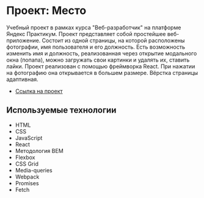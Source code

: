 # Проект: Место

Учебный проект в рамках курса "Веб-разработчик" на платформе Яндекс Практикум. Проект представляет собой простейшее веб-приложение. Состоит из одной страницы, на которой расположены фотографии, имя пользователя и его должность. Есть возможность изменить имя и должность, реализованная через открытие модального окна (попапа), можно загружать свои картинки и удалять их, ставить лайки. Проект реализован с помощью фреймворка React. При нажатии на фотографию она открывается в большем размере. Вёрстка страницы адаптивная.

* [Ссылка на проект](https://prettypolyana.github.io/mesto-react/)

## Используемые технологии

* HTML
* CSS
* JavaScript
* React
* Методология BEM
* Flexbox
* CSS Grid
* Media-queries
* Webpack
* Promises
* Fetch

